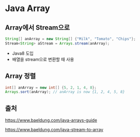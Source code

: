 # Java Array 


## Array에서 Stream으로

```java
String[] anArray = new String[] {"Milk", "Tomato", "Chips"};
Stream<String> aStream = Arrays.stream(anArray);
```

- Java8 도입
- 배열을 stream으로 변환할 때 사용

## Array 정렬

```java
int[] anArray = new int[] {5, 2, 1, 4, 8};
Arrays.sort(anArray); // anArray is now {1, 2, 4, 5, 8}
```

##  출처

https://www.baeldung.com/java-arrays-guide

https://www.baeldung.com/java-stream-to-array
